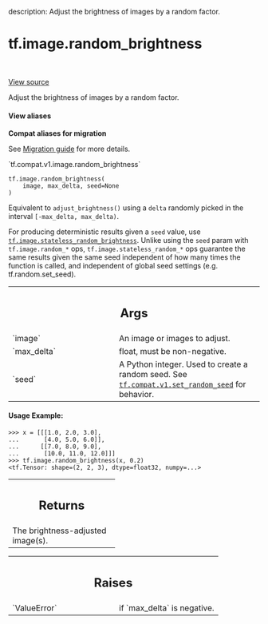 description: Adjust the brightness of images by a random factor.

<div itemscope itemtype="http://developers.google.com/ReferenceObject">
<meta itemprop="name" content="tf.image.random_brightness" />
<meta itemprop="path" content="Stable" />
</div>

# tf.image.random_brightness

<!-- Insert buttons and diff -->

<table class="tfo-notebook-buttons tfo-api nocontent" align="left">

</table>

<a target="_blank" href="/code/stable/tensorflow/python/ops/image_ops_impl.py">View source</a>



Adjust the brightness of images by a random factor.

<section class="expandable">
  <h4 class="showalways">View aliases</h4>
  <p>
<b>Compat aliases for migration</b>
<p>See
<a href="https://www.tensorflow.org/guide/migrate">Migration guide</a> for
more details.</p>
<p>`tf.compat.v1.image.random_brightness`</p>
</p>
</section>

<pre class="devsite-click-to-copy prettyprint lang-py tfo-signature-link">
<code>tf.image.random_brightness(
    image, max_delta, seed=None
)
</code></pre>



<!-- Placeholder for "Used in" -->

Equivalent to `adjust_brightness()` using a `delta` randomly picked in the
interval `[-max_delta, max_delta)`.

For producing deterministic results given a `seed` value, use
<a href="../../tf/image/stateless_random_brightness.md"><code>tf.image.stateless_random_brightness</code></a>. Unlike using the `seed` param
with `tf.image.random_*` ops, `tf.image.stateless_random_*` ops guarantee the
same results given the same seed independent of how many times the function is
called, and independent of global seed settings (e.g. tf.random.set_seed).

<!-- Tabular view -->
 <table class="responsive fixed orange">
<colgroup><col width="214px"><col></colgroup>
<tr><th colspan="2"><h2 class="add-link">Args</h2></th></tr>

<tr>
<td>
`image`
</td>
<td>
An image or images to adjust.
</td>
</tr><tr>
<td>
`max_delta`
</td>
<td>
float, must be non-negative.
</td>
</tr><tr>
<td>
`seed`
</td>
<td>
A Python integer. Used to create a random seed. See
<a href="../../tf/compat/v1/set_random_seed.md"><code>tf.compat.v1.set_random_seed</code></a> for behavior.
</td>
</tr>
</table>



#### Usage Example:



```
>>> x = [[[1.0, 2.0, 3.0],
...       [4.0, 5.0, 6.0]],
...      [[7.0, 8.0, 9.0],
...       [10.0, 11.0, 12.0]]]
>>> tf.image.random_brightness(x, 0.2)
<tf.Tensor: shape=(2, 2, 3), dtype=float32, numpy=...>
```

<!-- Tabular view -->
 <table class="responsive fixed orange">
<colgroup><col width="214px"><col></colgroup>
<tr><th colspan="2"><h2 class="add-link">Returns</h2></th></tr>
<tr class="alt">
<td colspan="2">
The brightness-adjusted image(s).
</td>
</tr>

</table>



<!-- Tabular view -->
 <table class="responsive fixed orange">
<colgroup><col width="214px"><col></colgroup>
<tr><th colspan="2"><h2 class="add-link">Raises</h2></th></tr>

<tr>
<td>
`ValueError`
</td>
<td>
if `max_delta` is negative.
</td>
</tr>
</table>

